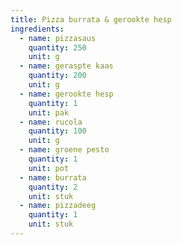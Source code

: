 ```yaml
---
title: Pizza burrata & gerookte hesp
ingredients:
  - name: pizzasaus
    quantity: 250
    unit: g
  - name: geraspte kaas
    quantity: 200
    unit: g
  - name: gerookte hesp
    quantity: 1
    unit: pak
  - name: rucola
    quantity: 100
    unit: g
  - name: groene pesto
    quantity: 1
    unit: pot
  - name: burrata
    quantity: 2
    unit: stuk
  - name: pizzadeeg
    quantity: 1
    unit: stuk
---
```


<Recipe />

